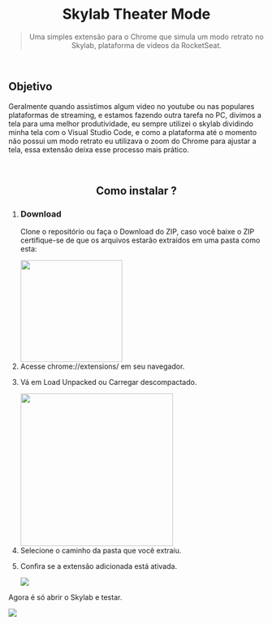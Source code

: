 <h1 align="center">Skylab Theater Mode</h1>

<blockquote align="center">
  Uma simples extensão para o Chrome que simula um modo retrato no Skylab, plataforma de videos da RocketSeat. 
</blockquote>
<br />

<h2>Objetivo</h2>
<p>
  Geralmente quando assistimos algum video no youtube ou nas populares plataformas de streaming, e estamos fazendo outra
  tarefa no PC, divimos a tela para uma melhor produtividade, eu sempre utilizei o skylab dividindo minha tela com o Visual
  Studio Code, e como a plataforma até o momento não possui um modo retrato eu utilizava o zoom do Chrome para ajustar a tela,
  essa extensão deixa esse processo mais prático.
</p>
<br />
<h2 align="center">Como instalar ?</h2>
<ol>
  <li><h3>Download</h3>
  <p>Clone o repositório ou faça o Download do ZIP, caso você baixe o ZIP certifique-se de que os arquivos estarão
    extraidos em uma pasta como esta:
  </p>
  <img width="200px" src="https://user-images.githubusercontent.com/48302018/78168646-ab50cd00-7426-11ea-879e-b7a71a828677.png" />
  </li>
  <li>Acesse chrome://extensions/ em seu navegador.</li>
  <li>
    <p>Vá em Load Unpacked ou Carregar descompactado.</p>
    <img width="300px" src="https://user-images.githubusercontent.com/48302018/78169632-1222b600-7428-11ea-9261-eef7a57cc85a.png" />
  </li>
  <li>Selecione o caminho da pasta que você extraiu.</li>
  <li>
    <p>Confira se a extensão adicionada está ativada.</p>
    <img src="https://user-images.githubusercontent.com/48302018/78169844-69288b00-7428-11ea-984f-5fabf8cf50b7.png" />
  </li>
</ol>

<p>
  Agora é só abrir o Skylab e testar.
</p>
<img src="https://user-images.githubusercontent.com/48302018/78170949-1354e280-742a-11ea-96df-616226da2d6e.gif" />
